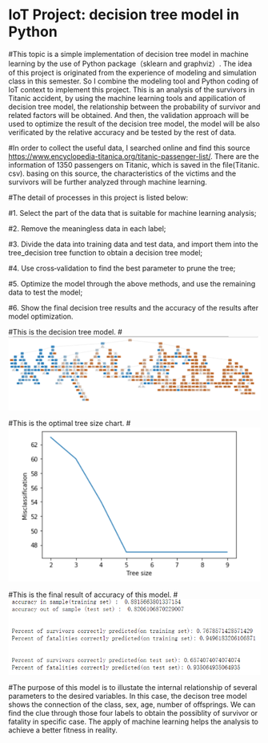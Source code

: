 # IoT Project: decision tree model in Python


#This topic is a simple implementation of decision tree model in machine learning by the use of Python package（sklearn and graphviz）. The idea of this project is originated from the experience of modeling and simulation class in this semester. So I combine the modeling tool and Python coding of IoT context to implement this project. This is an analysis of the survivors in Titanic accident, by using the machine learning tools and appilication of decision tree model, the relationship between the probability of survivor and related factors will be obtained. And then, the validation approach will be used to optimize the result of the decision tree model, the model will be also verificated by the relative accuracy and be tested by the rest of data. 

#In order to collect the useful data, I searched online and find this source https://www.encyclopedia-titanica.org/titanic-passenger-list/. There are the information of 1350 passengers on Titanic, which is saved in the file(Titanic. csv). basing on this source, the characteristics of the victims and the survivors will be further analyzed through machine learning. 

#The detail of processes in this project is listed below:

#1. Select the part of the data that is suitable for machine learning analysis; 

#2. Remove the meaningless data in each label;

#3. Divide the data into training data and test data, and import them into the tree_decision tree function to obtain a decision tree model;

#4. Use cross‐validation to find the best parameter to prune the tree;

#5. Optimize the model through the above methods, and use the remaining data to test the model;

#6. Show the final decision tree results and the accuracy of the results after model optimization.

#This is the decision tree model.
#![image](https://github.com/Yuxuan291/ee629/blob/main/be6d689ff917d143f054cf8efbeb637.png)

#This is the optimal tree size chart.
#![image](https://github.com/Yuxuan291/ee629/blob/main/09bec02344cfcbcaea307d9e9bc1cfc.png)

#This is the final result of accuracy of this model.
#![image](https://github.com/Yuxuan291/ee629/blob/main/2f2e7d797dd7d1f6a7c74110a6a7a69.png)

#The purpose of this model is to illustate the internal relationship of several parameters to the desired variables. In this case, the decison tree model shows the connection of the class, sex, age, number of offsprings. We can find the clue through those four labels to obtain the possiblity of survivor or fatality in specific case. The apply of machine learning helps the analysis to achieve a better fitness in reality.
